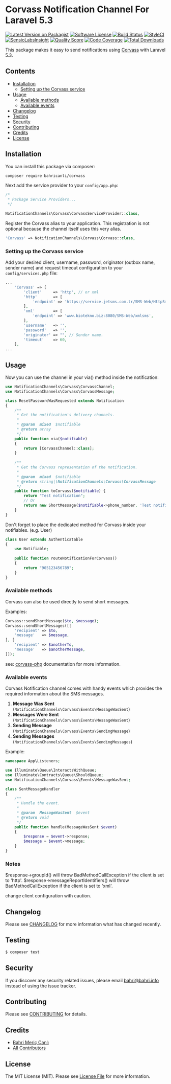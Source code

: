 # Corvass Notification Channel For Laravel 5.3

[![Latest Version on Packagist](https://img.shields.io/packagist/v/bahricanli/corvass.svg?style=flat-square)](https://packagist.org/packages/bahricanli/corvass)
[![Software License](https://img.shields.io/badge/license-MIT-brightgreen.svg?style=flat-square)](LICENSE.md)
[![Build Status](https://img.shields.io/travis/bahricanli/corvass/master.svg?style=flat-square)](https://travis-ci.org/bahricanli/corvass)
[![StyleCI](https://styleci.io/repos/74304440/shield?branch=master)](https://styleci.io/repos/74304440)
[![SensioLabsInsight](https://img.shields.io/sensiolabs/i/ce5f111f-1be4-4848-a87d-7b2570d153d4.svg?style=flat-square)](https://insight.sensiolabs.com/projects/ce5f111f-1be4-4848-a87d-7b2570d153d4)
[![Quality Score](https://img.shields.io/scrutinizer/g/bahricanli/corvass.svg?style=flat-square)](https://scrutinizer-ci.com/g/bahricanli/corvass)
[![Code Coverage](https://img.shields.io/scrutinizer/coverage/g/bahricanli/corvass/master.svg?style=flat-square)](https://scrutinizer-ci.com/g/bahricanli/corvass/?branch=master)
[![Total Downloads](https://img.shields.io/packagist/dt/bahricanli/corvass.svg?style=flat-square)](https://packagist.org/packages/bahricanli/corvass)

This package makes it easy to send notifications using [Corvass](http://www.corvass.com) with Laravel 5.3.

## Contents

- [Installation](#installation)
    - [Setting up the Corvass service](#setting-up-the-corvass-service)
- [Usage](#usage)
    - [Available methods](#available-methods)
    - [Available events](#available-events)
- [Changelog](#changelog)
- [Testing](#testing)
- [Security](#security)
- [Contributing](#contributing)
- [Credits](#credits)
- [License](#license)


## Installation

You can install this package via composer:

``` bash
composer require bahricanli/corvass
```

Next add the service provider to your `config/app.php`:

```php
/*
 * Package Service Providers...
 */

NotificationChannels\Corvass\CorvassServiceProvider::class,
```

Register the Corvass alias to your application.
This registration is not optional because the channel itself uses this very alias.

```php
'Corvass' => NotificationChannels\Corvass\Corvass::class,
```

### Setting up the Corvass service

Add your desired client, username, password, originator (outbox name, sender name) and request timeout
configuration to your `config/services.php` file:
                                                                     
```php
...
    'Corvass' => [
        'client'     => 'http', // or xml
        'http'       => [
            'endpoint' => 'https://service.jetsms.com.tr/SMS-Web/HttpSmsSend',
        ],
        'xml'        => [
            'endpoint' => 'www.biotekno.biz:8080/SMS-Web/xmlsms',
        ],
        'username'   => '',
        'password'   => '',
        'originator' => "", // Sender name.
        'timeout'    => 60,
    ],
...
```

## Usage

Now you can use the channel in your via() method inside the notification:

```php
use NotificationChannels\Corvass\CorvassChannel;
use NotificationChannels\Corvass\CorvassMessage;

class ResetPasswordWasRequested extends Notification
{
    /**
     * Get the notification's delivery channels.
     *
     * @param  mixed  $notifiable
     * @return array
     */
    public function via($notifiable)
    {
        return [CorvassChannel::class];
    }
    
    /**
     * Get the Corvass representation of the notification.
     *
     * @param  mixed  $notifiable
     * @return string|\NotificationChannels\Corvass\CorvassMessage
     */
    public function toCorvass($notifiable) {
        return "Test notification";
        // Or
        return new ShortMessage($notifiable->phone_number, 'Test notification');
    }
}
```

Don't forget to place the dedicated method for Corvass inside your notifiables. (e.g. User)

```php
class User extends Authenticatable
{
    use Notifiable;
    
    public function routeNotificationForCorvass()
    {
        return "905123456789";
    }
}
```

### Available methods

Corvass can also be used directly to send short messages.

Examples:
```php
Corvass::sendShortMessage($to, $message);
Corvass::sendShortMessages([[
    'recipient' => $to,
    'message'   => $message,
], [
    'recipient' => $anotherTo,
    'message'   => $anotherMessage,
]]);
```

see: [corvass-php](https://github.com/erdemkeren/corvass-php) documentation for more information.

### Available events

Corvass Notification channel comes with handy events which provides the required information about the SMS messages.

1. **Message Was Sent** (`NotificationChannels\Corvass\Events\MessageWasSent`)
2. **Messages Were Sent** (`NotificationChannels\Corvass\Events\MessageWasSent`)
3. **Sending Message** (`NotificationChannels\Corvass\Events\SendingMessage`)
4. **Sending Messages** (`NotificationChannels\Corvass\Events\SendingMessages`)

Example:

```php
namespace App\Listeners;

use Illuminate\Queue\InteractsWithQueue;
use Illuminate\Contracts\Queue\ShouldQueue;
use NotificationChannels\Corvass\Events\MessageWasSent;

class SentMessageHandler
{
    /**
     * Handle the event.
     *
     * @param  MessageWasSent  $event
     * @return void
     */
    public function handle(MessageWasSent $event)
    {
        $response = $event->response;
        $message = $event->message;
    }
}
```

### Notes

$response->groupId() will throw BadMethodCallException if the client is set to 'http'. 
$response->messageReportIdentifiers() will throw BadMethodCallException if the client is set to 'xml'.

change client configuration with caution.

## Changelog

Please see [CHANGELOG](CHANGELOG.md) for more information what has changed recently.

## Testing

``` bash
$ composer test
```

## Security

If you discover any security related issues, please email bahri@bahri.info instead of using the issue tracker.

## Contributing

Please see [CONTRIBUTING](CONTRIBUTING.md) for details.

## Credits

- [Bahri Meriç Canlı](https://github.com/bahricanli)
- [All Contributors](../../contributors)

## License

The MIT License (MIT). Please see [License File](LICENSE.md) for more information.
